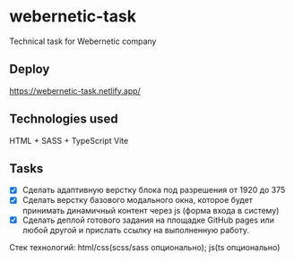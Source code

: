 # webernetic-task
Technical task for Webernetic company

## Deploy
https://webernetic-task.netlify.app/

## Technologies used
HTML + SASS + TypeScript
Vite

## Tasks
- [x] Сделать адаптивную верстку блока под разрешения от 1920 до 375
- [x] Сделать верстку базового модального окна, которое будет принимать динамичный контент через js (форма входа в систему)
- [x] Сделать деплой готового задания на площадке GitHub pages или любой другой и прислать ссылку на выполненную работу.

Стек технологий: html/css(scss/sass опционально); js(ts опционально)
